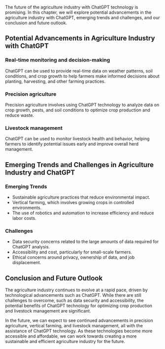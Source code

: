 
The future of the agriculture industry with ChatGPT technology is promising. In this chapter, we will explore potential advancements in the agriculture industry with ChatGPT, emerging trends and challenges, and our conclusion and future outlook.

Potential Advancements in Agriculture Industry with ChatGPT
-----------------------------------------------------------

### Real-time monitoring and decision-making

ChatGPT can be used to provide real-time data on weather patterns, soil conditions, and crop growth to help farmers make informed decisions about planting, harvesting, and other farming practices.

### Precision agriculture

Precision agriculture involves using ChatGPT technology to analyze data on crop growth, pests, and soil conditions to optimize crop production and reduce waste.

### Livestock management

ChatGPT can be used to monitor livestock health and behavior, helping farmers to identify potential issues early and improve overall herd management.

Emerging Trends and Challenges in Agriculture Industry and ChatGPT
------------------------------------------------------------------

### Emerging Trends

* Sustainable agriculture practices that reduce environmental impact.
* Vertical farming, which involves growing crops in controlled environments.
* The use of robotics and automation to increase efficiency and reduce labor costs.

### Challenges

* Data security concerns related to the large amounts of data required for ChatGPT analysis.
* Accessibility and cost, particularly for small-scale farmers.
* Ethical concerns around privacy, ownership of data, and job displacement.

Conclusion and Future Outlook
-----------------------------

The agriculture industry continues to evolve at a rapid pace, driven by technological advancements such as ChatGPT. While there are still challenges to overcome, such as data security and accessibility, the potential benefits of ChatGPT technology for optimizing crop production and livestock management are significant.

In the future, we can expect to see continued advancements in precision agriculture, vertical farming, and livestock management, all with the assistance of ChatGPT technology. As these technologies become more accessible and affordable, we can work towards creating a more sustainable and efficient agriculture industry for the future.
